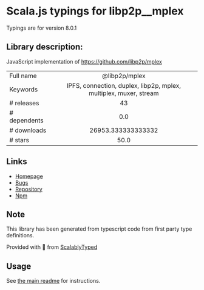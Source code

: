 
# Scala.js typings for libp2p__mplex

Typings are for version 8.0.1

## Library description:
JavaScript implementation of https://github.com/libp2p/mplex

|                    |                 |
| ------------------ | :-------------: |
| Full name          | @libp2p/mplex |
| Keywords           | IPFS, connection, duplex, libp2p, mplex, multiplex, muxer, stream |
| # releases         | 43 |
| # dependents       | 0.0 |
| # downloads        | 26953.333333333332 |
| # stars            | 50.0 |

## Links
- [Homepage](https://github.com/libp2p/js-libp2p-mplex#readme)
- [Bugs](https://github.com/libp2p/js-libp2p-mplex/issues)
- [Repository](https://github.com/libp2p/js-libp2p-mplex)
- [Npm](https://www.npmjs.com/package/%40libp2p%2Fmplex)
    


## Note
This library has been generated from typescript code from first party type definitions.

Provided with :purple_heart: from [ScalablyTyped](https://github.com/oyvindberg/ScalablyTyped)

## Usage
See [the main readme](../../readme.md) for instructions.


